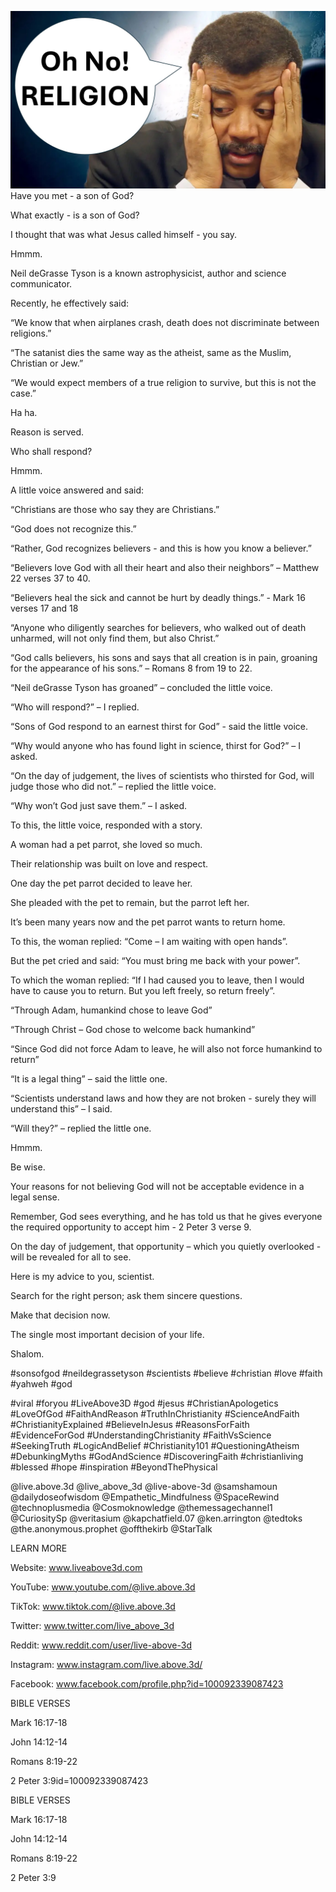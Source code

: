 ![Video cover image](../cover.jpg "cover photo")
Have you met - a son of God?

What exactly - is a son of God?

I thought that was what Jesus called himself - you say.

Hmmm.

Neil deGrasse Tyson is a known astrophysicist, author and science communicator.

Recently, he effectively said:

“We know that when airplanes crash, death does not discriminate between religions.”

“The satanist dies the same way as the atheist, same as the Muslim, Christian or Jew.”

“We would expect members of a true religion to survive, but this is not the case.”

Ha ha.

Reason is served.

Who shall respond?

Hmmm.

A little voice answered and said:

“Christians are those who say they are Christians.”

“God does not recognize this.”

“Rather, God recognizes believers - and this is how you know a believer.”

“Believers love God with all their heart and also their neighbors” – Matthew 22 verses 37 to 40.

“Believers heal the sick and cannot be hurt by deadly things.” - Mark 16 verses 17 and 18

“Anyone who diligently searches for believers, who walked out of death unharmed, will not only find them, but also Christ.”

“God calls believers, his sons and says that all creation is in pain, groaning for the appearance of his sons.” – Romans 8 from 19 to 22.

“Neil deGrasse Tyson has groaned” – concluded the little voice.

 “Who will respond?” – I replied.

“Sons of God respond to an earnest thirst for God” - said the little voice.

“Why would anyone who has found light in science, thirst for God?” – I asked.

“On the day of judgement, the lives of scientists who thirsted for God, will judge those who did not.” – replied the little voice.

“Why won’t God just save them.” – I asked.

To this, the little voice, responded with a story.

A woman had a pet parrot, she loved so much.

Their relationship was built on love and respect.

One day the pet parrot decided to leave her.

She pleaded with the pet to remain, but the parrot left her.

It’s been many years now and the pet parrot wants to return home.

To this, the woman replied: “Come – I am waiting with open hands”.

But the pet cried and said: “You must bring me back with your power”.

To which the woman replied: “If I had caused you to leave, then I would have to cause you to return. But you left freely, so return freely”.

“Through Adam, humankind chose to leave God”

“Through Christ – God chose to welcome back humankind”

“Since God did not force Adam to leave, he will also not force humankind to return”

“It is a legal thing” – said the little one.

“Scientists understand laws and how they are not broken - surely they will understand this” – I said.

“Will they?” – replied the little one.

Hmmm.

Be wise.

Your reasons for not believing God will not be acceptable evidence in a legal sense.

Remember, God sees everything, and he has told us that he gives everyone the required opportunity to accept him - 2 Peter 3 verse 9.

On the day of judgement, that opportunity – which you quietly overlooked - will be revealed for all to see.

Here is my advice to you, scientist.

Search for the right person; ask them sincere questions. 

Make that decision now.

The single most important decision of your life.

Shalom.


#sonsofgod #neildegrassetyson #scientists #believe #christian #love #faith #yahweh #god 

#viral #foryou #LiveAbove3D #god #jesus #ChristianApologetics #LoveOfGod #FaithAndReason #TruthInChristianity #ScienceAndFaith #ChristianityExplained #BelieveInJesus #ReasonsForFaith #EvidenceForGod #UnderstandingChristianity #FaithVsScience #SeekingTruth #LogicAndBelief #Christianity101 #QuestioningAtheism #DebunkingMyths #GodAndScience #DiscoveringFaith #christianliving #blessed #hope #inspiration #BeyondThePhysical

@live.above.3d @live_above_3d @live-above-3d @samshamoun @dailydoseofwisdom @Empathetic_Mindfulness @SpaceRewind @technoplusmedia @Cosmoknowledge @themessagechannel1 @CuriositySp @veritasium @kapchatfield.07 @ken.arrington @tedtoks @the.anonymous.prophet @offthekirb @StarTalk


LEARN MORE

Website: www.liveabove3d.com

YouTube: www.youtube.com/@live.above.3d

TikTok: www.tiktok.com/@live.above.3d

Twitter: www.twitter.com/live_above_3d

Reddit: www.reddit.com/user/live-above-3d

Instagram: www.instagram.com/live.above.3d/

Facebook: www.facebook.com/profile.php?id=100092339087423


BIBLE VERSES

Mark 16:17-18

John 14:12-14

Romans 8:19-22

2 Peter 3:9id=100092339087423


BIBLE VERSES

Mark 16:17-18

John 14:12-14

Romans 8:19-22

2 Peter 3:9